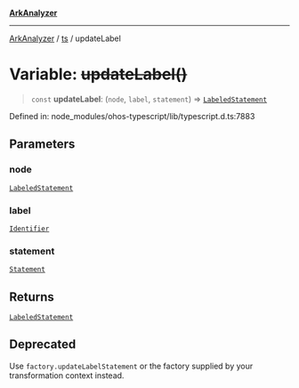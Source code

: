 [**ArkAnalyzer**](../../../../README.md)

***

[ArkAnalyzer](../../../../globals.md) / [ts](../README.md) / updateLabel

# Variable: ~~updateLabel()~~

> `const` **updateLabel**: (`node`, `label`, `statement`) => [`LabeledStatement`](../interfaces/LabeledStatement.md)

Defined in: node\_modules/ohos-typescript/lib/typescript.d.ts:7883

## Parameters

### node

[`LabeledStatement`](../interfaces/LabeledStatement.md)

### label

[`Identifier`](../interfaces/Identifier.md)

### statement

[`Statement`](../interfaces/Statement.md)

## Returns

[`LabeledStatement`](../interfaces/LabeledStatement.md)

## Deprecated

Use `factory.updateLabelStatement` or the factory supplied by your transformation context instead.
